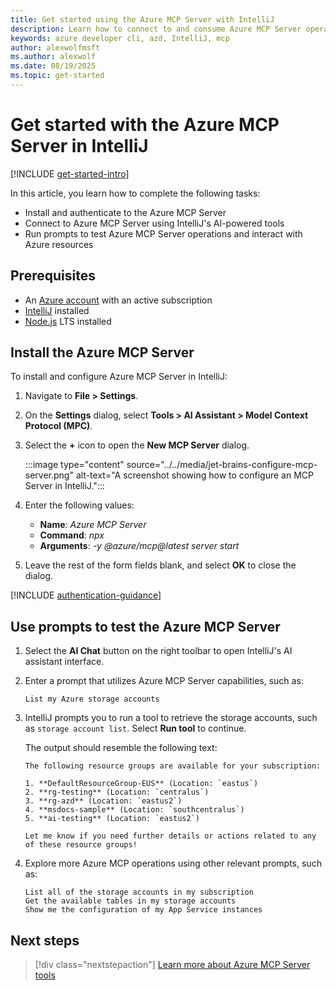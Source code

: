 ```yaml
---
title: Get started using the Azure MCP Server with IntelliJ
description: Learn how to connect to and consume Azure MCP Server operations with IntelliJ
keywords: azure developer cli, azd, IntelliJ, mcp
author: alexwolfmsft
ms.author: alexwolf
ms.date: 08/19/2025
ms.topic: get-started
---
```


# Get started with the Azure MCP Server in IntelliJ

[!INCLUDE [get-started-intro](../../includes/get-started-intro.md)]

In this article, you learn how to complete the following tasks:

- Install and authenticate to the Azure MCP Server
- Connect to Azure MCP Server using IntelliJ's AI-powered tools
- Run prompts to test Azure MCP Server operations and interact with Azure resources

## Prerequisites

- An [Azure account](https://azure.microsoft.com/free/?ref=microsoft.com&utm_source=microsoft.com&utm_medium=docs&utm_campaign=visualstudio) with an active subscription
- [IntelliJ](https://cursor.sh/) installed
- [Node.js](https://nodejs.org/) LTS installed

## Install the Azure MCP Server

To install and configure Azure MCP Server in IntelliJ:

1. Navigate to **File > Settings**.
1. On the **Settings** dialog, select **Tools > AI Assistant > Model Context Protocol (MPC)**.
1. Select the **+** icon to open the **New MCP Server** dialog.

    :::image type="content" source="../../media/jet-brains-configure-mcp-server.png" alt-text="A screenshot showing how to configure an MCP Server in IntelliJ.":::

1. Enter the following values:
    - **Name**: *Azure MCP Server*
    - **Command**: *npx*
    - **Arguments**: *-y @azure/mcp@latest server start*

1. Leave the rest of the form fields blank, and select **OK** to close the dialog.

[!INCLUDE [authentication-guidance](../../includes/authentication-guidance.md)]

## Use prompts to test the Azure MCP Server

1. Select the **AI Chat** button on the right toolbar to open IntelliJ's AI assistant interface.
1. Enter a prompt that utilizes Azure MCP Server capabilities, such as:

    ```text
    List my Azure storage accounts
    ```

1. IntelliJ prompts you to run a tool to retrieve the storage accounts, such as `storage account list`. Select **Run tool** to continue.

    The output should resemble the following text:

    ```output
    The following resource groups are available for your subscription:

    1. **DefaultResourceGroup-EUS** (Location: `eastus`)
    2. **rg-testing** (Location: `centralus`)
    3. **rg-azd** (Location: `eastus2`)
    4. **msdocs-sample** (Location: `southcentralus`)
    5. **ai-testing** (Location: `eastus2`)
    
    Let me know if you need further details or actions related to any of these resource groups!
    ```

1. Explore more Azure MCP operations using other relevant prompts, such as:

    ```text
    List all of the storage accounts in my subscription
    Get the available tables in my storage accounts
    Show me the configuration of my App Service instances
    ```

## Next steps

> [!div class="nextstepaction"]
> [Learn more about Azure MCP Server tools](../../tools/index.md)
